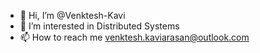 - 👋 Hi, I’m @Venktesh-Kavi
- 👀 I’m interested in Distributed Systems
- 📫 How to reach me venktesh.kaviarasan@outlook.com

<!---
Venktesh-Kavi/Venktesh-Kavi is a ✨ special ✨ repository because its `README.md` (this file) appears on your GitHub profile.
You can click the Preview link to take a look at your changes.
--->
